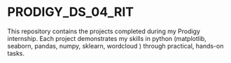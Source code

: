 # PRODIGY_DS_04_RIT
This repository contains the projects completed during my Prodigy internship. Each project demonstrates my skills in python (matplotlib, seaborn, pandas, numpy, sklearn, wordcloud ) through practical, hands-on tasks.
